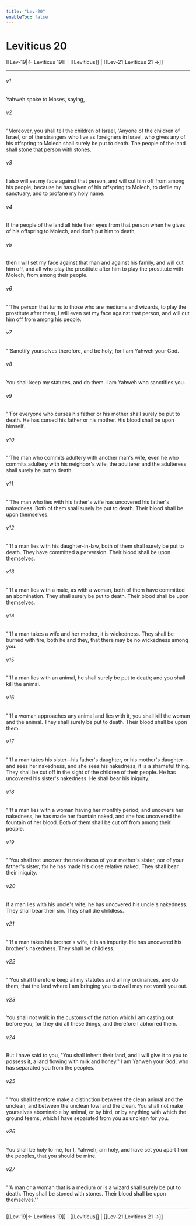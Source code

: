 ```yaml
---
title: "Lev-20"
enableToc: false
---
```

# Leviticus 20

[[Lev-19|← Leviticus 19]] | [[Leviticus]] | [[Lev-21|Leviticus 21 →]]
***



###### v1 
Yahweh spoke to Moses, saying, 

###### v2 
"Moreover, you shall tell the children of Israel, 'Anyone of the children of Israel, or of the strangers who live as foreigners in Israel, who gives any of his offspring to Molech shall surely be put to death. The people of the land shall stone that person with stones. 

###### v3 
I also will set my face against that person, and will cut him off from among his people, because he has given of his offspring to Molech, to defile my sanctuary, and to profane my holy name. 

###### v4 
If the people of the land all hide their eyes from that person when he gives of his offspring to Molech, and don't put him to death, 

###### v5 
then I will set my face against that man and against his family, and will cut him off, and all who play the prostitute after him to play the prostitute with Molech, from among their people. 

###### v6 
"'The person that turns to those who are mediums and wizards, to play the prostitute after them, I will even set my face against that person, and will cut him off from among his people. 

###### v7 
"'Sanctify yourselves therefore, and be holy; for I am Yahweh your God. 

###### v8 
You shall keep my statutes, and do them. I am Yahweh who sanctifies you. 

###### v9 
"'For everyone who curses his father or his mother shall surely be put to death. He has cursed his father or his mother. His blood shall be upon himself. 

###### v10 
"'The man who commits adultery with another man's wife, even he who commits adultery with his neighbor's wife, the adulterer and the adulteress shall surely be put to death. 

###### v11 
"'The man who lies with his father's wife has uncovered his father's nakedness. Both of them shall surely be put to death. Their blood shall be upon themselves. 

###### v12 
"'If a man lies with his daughter-in-law, both of them shall surely be put to death. They have committed a perversion. Their blood shall be upon themselves. 

###### v13 
"'If a man lies with a male, as with a woman, both of them have committed an abomination. They shall surely be put to death. Their blood shall be upon themselves. 

###### v14 
"'If a man takes a wife and her mother, it is wickedness. They shall be burned with fire, both he and they, that there may be no wickedness among you. 

###### v15 
"'If a man lies with an animal, he shall surely be put to death; and you shall kill the animal. 

###### v16 
"'If a woman approaches any animal and lies with it, you shall kill the woman and the animal. They shall surely be put to death. Their blood shall be upon them. 

###### v17 
"'If a man takes his sister--his father's daughter, or his mother's daughter--and sees her nakedness, and she sees his nakedness, it is a shameful thing. They shall be cut off in the sight of the children of their people. He has uncovered his sister's nakedness. He shall bear his iniquity. 

###### v18 
"'If a man lies with a woman having her monthly period, and uncovers her nakedness, he has made her fountain naked, and she has uncovered the fountain of her blood. Both of them shall be cut off from among their people. 

###### v19 
"'You shall not uncover the nakedness of your mother's sister, nor of your father's sister, for he has made his close relative naked. They shall bear their iniquity. 

###### v20 
If a man lies with his uncle's wife, he has uncovered his uncle's nakedness. They shall bear their sin. They shall die childless. 

###### v21 
"'If a man takes his brother's wife, it is an impurity. He has uncovered his brother's nakedness. They shall be childless. 

###### v22 
"'You shall therefore keep all my statutes and all my ordinances, and do them, that the land where I am bringing you to dwell may not vomit you out. 

###### v23 
You shall not walk in the customs of the nation which I am casting out before you; for they did all these things, and therefore I abhorred them. 

###### v24 
But I have said to you, "You shall inherit their land, and I will give it to you to possess it, a land flowing with milk and honey." I am Yahweh your God, who has separated you from the peoples. 

###### v25 
"'You shall therefore make a distinction between the clean animal and the unclean, and between the unclean fowl and the clean. You shall not make yourselves abominable by animal, or by bird, or by anything with which the ground teems, which I have separated from you as unclean for you. 

###### v26 
You shall be holy to me, for I, Yahweh, am holy, and have set you apart from the peoples, that you should be mine. 

###### v27 
"'A man or a woman that is a medium or is a wizard shall surely be put to death. They shall be stoned with stones. Their blood shall be upon themselves.'"

***
[[Lev-19|← Leviticus 19]] | [[Leviticus]] | [[Lev-21|Leviticus 21 →]]
